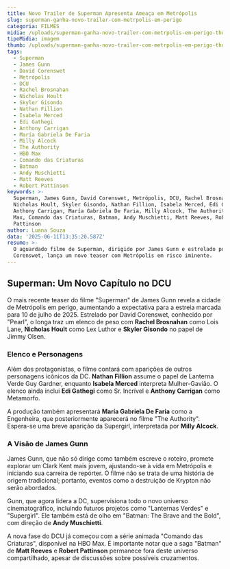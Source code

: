 ```yaml
---
title: Novo Trailer de Superman Apresenta Ameaça em Metrópolis
slug: superman-ganha-novo-trailer-com-metrpolis-em-perigo
categoria: FILMES
midia: /uploads/superman-ganha-novo-trailer-com-metrpolis-em-perigo-thumb.png
tipoMidia: imagem
thumb: /uploads/superman-ganha-novo-trailer-com-metrpolis-em-perigo-thumb.png
tags:
  - Superman
  - James Gunn
  - David Corenswet
  - Metrópolis
  - DCU
  - Rachel Brosnahan
  - Nicholas Hoult
  - Skyler Gisondo
  - Nathan Fillion
  - Isabela Merced
  - Edi Gathegi
  - Anthony Carrigan
  - María Gabriela De Faria
  - Milly Alcock
  - The Authority
  - HBO Max
  - Comando das Criaturas
  - Batman
  - Andy Muschietti
  - Matt Reeves
  - Robert Pattinson
keywords: >-
  Superman, James Gunn, David Corenswet, Metrópolis, DCU, Rachel Brosnahan,
  Nicholas Hoult, Skyler Gisondo, Nathan Fillion, Isabela Merced, Edi Gathegi,
  Anthony Carrigan, María Gabriela De Faria, Milly Alcock, The Authority, HBO
  Max, Comando das Criaturas, Batman, Andy Muschietti, Matt Reeves, Robert
  Pattinson
author: Luana Souza
data: '2025-06-11T13:35:20.587Z'
resumo: >-
  O aguardado filme de Superman, dirigido por James Gunn e estrelado por David
  Corenswet, lança um novo teaser com Metrópolis em risco iminente.
---
```


## Superman: Um Novo Capítulo no DCU

<blockquote class="twitter-tweet"><a href="https://twitter.com/user/status/1932622007687844221"></a></blockquote>

O mais recente teaser do filme "Superman" de James Gunn revela a cidade de Metrópolis em perigo, aumentando a expectativa para a estreia marcada para 10 de julho de 2025. Estrelado por David Corenswet, conhecido por "Pearl", o longa traz um elenco de peso com **Rachel Brosnahan** como Lois Lane, **Nicholas Hoult** como Lex Luthor e **Skyler Gisondo** no papel de Jimmy Olsen.

### Elenco e Personagens

Além dos protagonistas, o filme contará com aparições de outros personagens icônicos da DC. **Nathan Fillion** assume o papel de Lanterna Verde Guy Gardner, enquanto **Isabela Merced** interpreta Mulher-Gavião. O elenco ainda inclui **Edi Gathegi** como Sr. Incrível e **Anthony Carrigan** como Metamorfo.

A produção também apresentará **María Gabriela De Faria** como a Engenheira, que posteriormente aparecerá no filme "The Authority". Espera-se uma breve aparição da Supergirl, interpretada por **Milly Alcock**.

### A Visão de James Gunn

James Gunn, que não só dirige como também escreve o roteiro, promete explorar um Clark Kent mais jovem, ajustando-se à vida em Metrópolis e iniciando sua carreira de repórter. O filme não se trata de uma história de origem tradicional; portanto, eventos como a destruição de Krypton não serão abordados.

Gunn, que agora lidera a DC, supervisiona todo o novo universo cinematográfico, incluindo futuros projetos como "Lanternas Verdes" e "Supergirl". Ele também está de olho em "Batman: The Brave and the Bold", com direção de **Andy Muschietti**.

A nova fase do DCU já começou com a série animada "Comando das Criaturas", disponível na HBO Max. É importante notar que a saga "Batman" de **Matt Reeves** e **Robert Pattinson** permanece fora deste universo compartilhado, apesar de discussões sobre possíveis cruzamentos.
